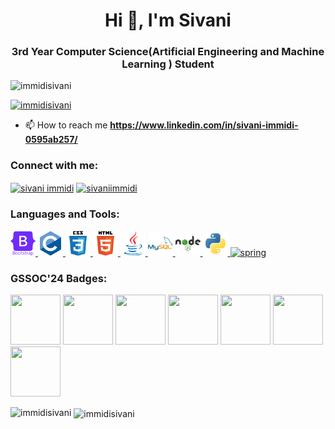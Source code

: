 <h1 align="center">Hi 👋, I'm Sivani</h1>
<h3 align="center">3rd Year Computer Science(Artificial Engineering and Machine Learning ) Student</h3>

<p align="left"> <img src="https://komarev.com/ghpvc/?username=immidisivani&label=Profile%20views&color=0e75b6&style=flat" alt="immidisivani" /> </p>

<p align="left"> <a href="https://github.com/ryo-ma/github-profile-trophy"><img src="https://github-profile-trophy.vercel.app/?username=immidisivani" alt="immidisivani" /></a> </p>

- 📫 How to reach me **https://www.linkedin.com/in/sivani-immidi-0595ab257/**

<h3 align="left">Connect with me:</h3>
<p align="left">
<a href="https://linkedin.com/in/sivani immidi" target="blank"><img align="center" src="https://raw.githubusercontent.com/rahuldkjain/github-profile-readme-generator/master/src/images/icons/Social/linked-in-alt.svg" alt="sivani immidi" height="30" width="40" /></a>
<a href="https://www.leetcode.com/sivaniimmidi" target="blank"><img align="center" src="https://raw.githubusercontent.com/rahuldkjain/github-profile-readme-generator/master/src/images/icons/Social/leet-code.svg" alt="sivaniimmidi" height="30" width="40" /></a>
</p>

<h3 align="left">Languages and Tools:</h3>
<p align="left"> <a href="https://getbootstrap.com" target="_blank" rel="noreferrer"> <img src="https://raw.githubusercontent.com/devicons/devicon/master/icons/bootstrap/bootstrap-plain-wordmark.svg" alt="bootstrap" width="40" height="40"/> </a> <a href="https://www.cprogramming.com/" target="_blank" rel="noreferrer"> <img src="https://raw.githubusercontent.com/devicons/devicon/master/icons/c/c-original.svg" alt="c" width="40" height="40"/> </a> <a href="https://www.w3schools.com/css/" target="_blank" rel="noreferrer"> <img src="https://raw.githubusercontent.com/devicons/devicon/master/icons/css3/css3-original-wordmark.svg" alt="css3" width="40" height="40"/> </a> <a href="https://www.w3.org/html/" target="_blank" rel="noreferrer"> <img src="https://raw.githubusercontent.com/devicons/devicon/master/icons/html5/html5-original-wordmark.svg" alt="html5" width="40" height="40"/> </a> <a href="https://www.java.com" target="_blank" rel="noreferrer"> <img src="https://raw.githubusercontent.com/devicons/devicon/master/icons/java/java-original.svg" alt="java" width="40" height="40"/> </a> <a href="https://www.mysql.com/" target="_blank" rel="noreferrer"> <img src="https://raw.githubusercontent.com/devicons/devicon/master/icons/mysql/mysql-original-wordmark.svg" alt="mysql" width="40" height="40"/> </a> <a href="https://nodejs.org" target="_blank" rel="noreferrer"> <img src="https://raw.githubusercontent.com/devicons/devicon/master/icons/nodejs/nodejs-original-wordmark.svg" alt="nodejs" width="40" height="40"/> </a> <a href="https://www.python.org" target="_blank" rel="noreferrer"> <img src="https://raw.githubusercontent.com/devicons/devicon/master/icons/python/python-original.svg" alt="python" width="40" height="40"/> </a> <a href="https://spring.io/" target="_blank" rel="noreferrer"> <img src="https://www.vectorlogo.zone/logos/springio/springio-icon.svg" alt="spring" width="40" height="40"/> </a> </p>

<h3 align="left">GSSOC'24 Badges:</h3>
<p align="left">
<img src="https://gssoc.girlscript.tech/badges/postman.png?imwidth=96" width="80" height="80">
<img src="https://gssoc.girlscript.tech/badges/1.png?imwidth=96" width="80" height="80">
<img src="https://gssoc.girlscript.tech/badges/2.png?imwidth=96" width="80" height="80">
<img src="https://gssoc.girlscript.tech/badges/3.png?imwidth=96" width="80" height="80">
<img src="https://gssoc.girlscript.tech/badges/4.png?imwidth=96" width="80" height="80">
<img src="https://gssoc.girlscript.tech/badges/5.png?imwidth=96" width="80" height="80">
<img src="https://gssoc.girlscript.tech/badges/6.png?imwidth=96" width="80" height="80">
</p>

<p><img align="left" src="https://github-readme-stats.vercel.app/api/top-langs?username=immidisivani&show_icons=true&locale=en&layout=compact" alt="immidisivani" /></p>

<p>&nbsp;<img align="center" src="https://github-readme-stats.vercel.app/api?username=immidisivani&show_icons=true&locale=en" alt="immidisivani" /></p>

